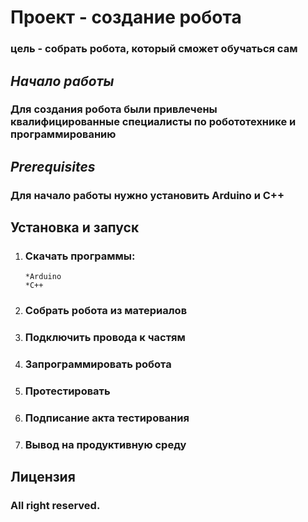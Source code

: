 # **Проект - создание робота**
### цель - собрать робота, который сможет обучаться сам

## ***Начало работы***
### Для создания робота были привлечены квалифицированные специалисты по робототехнике и программированию

## ***Prerequisites***
### Для начало работы нужно установить Arduino и С++

## Установка и запуск
1. ### Скачать программы:
       *Arduino
       *C++

2. ### Собрать робота из материалов
3. ### Подключить провода к частям
4. ### Запрограммировать робота
5. ### Протестировать
6. ### Подписание акта тестирования
7. ### Вывод на продуктивную среду

## Лицензия
### All right reserved.
